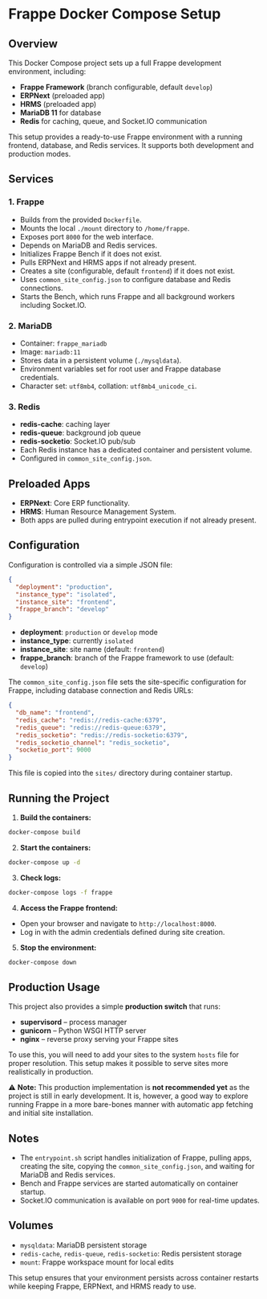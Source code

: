 # Frappe Docker Compose Setup

## Overview

This Docker Compose project sets up a full Frappe development environment, including:

* **Frappe Framework** (branch configurable, default `develop`)
* **ERPNext** (preloaded app)
* **HRMS** (preloaded app)
* **MariaDB 11** for database
* **Redis** for caching, queue, and Socket.IO communication

This setup provides a ready-to-use Frappe environment with a running frontend, database, and Redis services. It supports both development and production modes.

## Services

### 1. Frappe

* Builds from the provided `Dockerfile`.
* Mounts the local `./mount` directory to `/home/frappe`.
* Exposes port `8000` for the web interface.
* Depends on MariaDB and Redis services.
* Initializes Frappe Bench if it does not exist.
* Pulls ERPNext and HRMS apps if not already present.
* Creates a site (configurable, default `frontend`) if it does not exist.
* Uses `common_site_config.json` to configure database and Redis connections.
* Starts the Bench, which runs Frappe and all background workers including Socket.IO.

### 2. MariaDB

* Container: `frappe_mariadb`
* Image: `mariadb:11`
* Stores data in a persistent volume (`./mysqldata`).
* Environment variables set for root user and Frappe database credentials.
* Character set: `utf8mb4`, collation: `utf8mb4_unicode_ci`.

### 3. Redis

* **redis-cache**: caching layer
* **redis-queue**: background job queue
* **redis-socketio**: Socket.IO pub/sub
* Each Redis instance has a dedicated container and persistent volume.
* Configured in `common_site_config.json`.

## Preloaded Apps

* **ERPNext**: Core ERP functionality.
* **HRMS**: Human Resource Management System.
* Both apps are pulled during entrypoint execution if not already present.

## Configuration

Configuration is controlled via a simple JSON file:

```json
{
  "deployment": "production",
  "instance_type": "isolated",
  "instance_site": "frontend",
  "frappe_branch": "develop"
}
```

* **deployment**: `production` or `develop` mode
* **instance\_type**: currently `isolated`
* **instance\_site**: site name (default: `frontend`)
* **frappe\_branch**: branch of the Frappe framework to use (default: `develop`)

The `common_site_config.json` file sets the site-specific configuration for Frappe, including database connection and Redis URLs:

```json
{
  "db_name": "frontend",
  "redis_cache": "redis://redis-cache:6379",
  "redis_queue": "redis://redis-queue:6379",
  "redis_socketio": "redis://redis-socketio:6379",
  "redis_socketio_channel": "redis_socketio",
  "socketio_port": 9000
}
```

This file is copied into the `sites/` directory during container startup.

## Running the Project

1. **Build the containers:**

```bash
docker-compose build
```

2. **Start the containers:**

```bash
docker-compose up -d
```

3. **Check logs:**

```bash
docker-compose logs -f frappe
```

4. **Access the Frappe frontend:**

* Open your browser and navigate to `http://localhost:8000`.
* Log in with the admin credentials defined during site creation.

5. **Stop the environment:**

```bash
docker-compose down
```

## Production Usage

This project also provides a simple **production switch** that runs:

* **supervisord** – process manager
* **gunicorn** – Python WSGI HTTP server
* **nginx** – reverse proxy serving your Frappe sites

To use this, you will need to add your sites to the system `hosts` file for proper resolution. This setup makes it possible to serve sites more realistically in production.

⚠️ **Note:** This production implementation is **not recommended yet** as the project is still in early development. It is, however, a good way to explore running Frappe in a more bare-bones manner with automatic app fetching and initial site installation.

## Notes

* The `entrypoint.sh` script handles initialization of Frappe, pulling apps, creating the site, copying the `common_site_config.json`, and waiting for MariaDB and Redis services.
* Bench and Frappe services are started automatically on container startup.
* Socket.IO communication is available on port `9000` for real-time updates.

## Volumes

* `mysqldata`: MariaDB persistent storage
* `redis-cache`, `redis-queue`, `redis-socketio`: Redis persistent storage
* `mount`: Frappe workspace mount for local edits

This setup ensures that your environment persists across container restarts while keeping Frappe, ERPNext, and HRMS ready to use.
